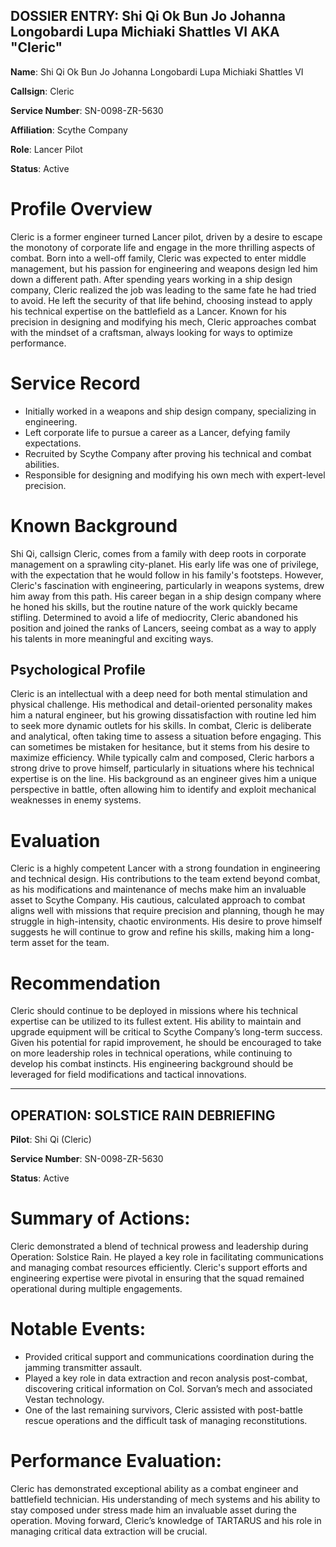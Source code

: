 ## DOSSIER ENTRY: Shi Qi Ok Bun Jo Johanna Longobardi Lupa Michiaki Shattles VI AKA "Cleric"

**Name**: Shi Qi Ok Bun Jo Johanna Longobardi Lupa Michiaki Shattles VI

**Callsign**: Cleric

**Service Number**: SN-0098-ZR-5630

**Affiliation**: Scythe Company

**Role**: Lancer Pilot

**Status**: Active

# Profile Overview
Cleric is a former engineer turned Lancer pilot, driven by a desire to escape the monotony of corporate life and engage in the more thrilling aspects of combat. Born into a well-off family, Cleric was expected to enter middle management, but his passion for engineering and weapons design led him down a different path. After spending years working in a ship design company, Cleric realized the job was leading to the same fate he had tried to avoid. He left the security of that life behind, choosing instead to apply his technical expertise on the battlefield as a Lancer. Known for his precision in designing and modifying his mech, Cleric approaches combat with the mindset of a craftsman, always looking for ways to optimize performance.

# Service Record
- Initially worked in a weapons and ship design company, specializing in engineering.
- Left corporate life to pursue a career as a Lancer, defying family expectations.
- Recruited by Scythe Company after proving his technical and combat abilities.
- Responsible for designing and modifying his own mech with expert-level precision.

# Known Background
Shi Qi, callsign Cleric, comes from a family with deep roots in corporate management on a sprawling city-planet. His early life was one of privilege, with the expectation that he would follow in his family's footsteps. However, Cleric's fascination with engineering, particularly in weapons systems, drew him away from this path. His career began in a ship design company where he honed his skills, but the routine nature of the work quickly became stifling. Determined to avoid a life of mediocrity, Cleric abandoned his position and joined the ranks of Lancers, seeing combat as a way to apply his talents in more meaningful and exciting ways.

## Psychological Profile
Cleric is an intellectual with a deep need for both mental stimulation and physical challenge. His methodical and detail-oriented personality makes him a natural engineer, but his growing dissatisfaction with routine led him to seek more dynamic outlets for his skills. In combat, Cleric is deliberate and analytical, often taking time to assess a situation before engaging. This can sometimes be mistaken for hesitance, but it stems from his desire to maximize efficiency. While typically calm and composed, Cleric harbors a strong drive to prove himself, particularly in situations where his technical expertise is on the line. His background as an engineer gives him a unique perspective in battle, often allowing him to identify and exploit mechanical weaknesses in enemy systems.

# Evaluation
Cleric is a highly competent Lancer with a strong foundation in engineering and technical design. His contributions to the team extend beyond combat, as his modifications and maintenance of mechs make him an invaluable asset to Scythe Company. His cautious, calculated approach to combat aligns well with missions that require precision and planning, though he may struggle in high-intensity, chaotic environments. His desire to prove himself suggests he will continue to grow and refine his skills, making him a long-term asset for the team.

# Recommendation
Cleric should continue to be deployed in missions where his technical expertise can be utilized to its fullest extent. His ability to maintain and upgrade equipment will be critical to Scythe Company’s long-term success. Given his potential for rapid improvement, he should be encouraged to take on more leadership roles in technical operations, while continuing to develop his combat instincts. His engineering background should be leveraged for field modifications and tactical innovations.

---

## OPERATION: SOLSTICE RAIN DEBRIEFING

**Pilot**: Shi Qi (Cleric)

**Service Number**: SN-0098-ZR-5630

**Status**: Active

# Summary of Actions:
Cleric demonstrated a blend of technical prowess and leadership during Operation: Solstice Rain. He played a key role in facilitating communications and managing combat resources efficiently. Cleric's support efforts and engineering expertise were pivotal in ensuring that the squad remained operational during multiple engagements.

# Notable Events:
- Provided critical support and communications coordination during the jamming transmitter assault.
- Played a key role in data extraction and recon analysis post-combat, discovering critical information on Col. Sorvan’s mech and associated Vestan technology.
- One of the last remaining survivors, Cleric assisted with post-battle rescue operations and the difficult task of managing reconstitutions.

# Performance Evaluation:
Cleric has demonstrated exceptional ability as a combat engineer and battlefield technician. His understanding of mech systems and his ability to stay composed under stress made him an invaluable asset during the operation. Moving forward, Cleric’s knowledge of TARTARUS and his role in managing critical data extraction will be crucial.
